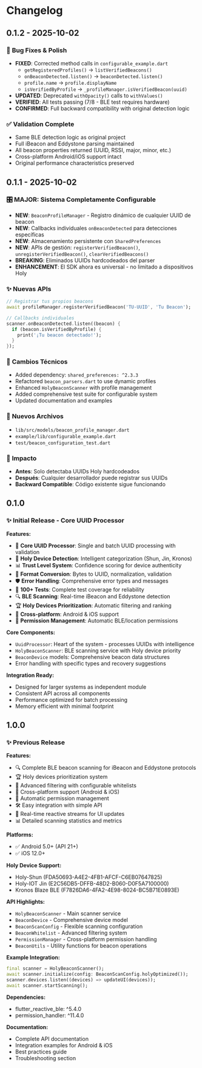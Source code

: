 # Changelog

## 0.1.2 - 2025-10-02

### 🔧 **Bug Fixes & Polish**
- **FIXED**: Corrected method calls in `configurable_example.dart`
  - `getRegisteredProfiles()` → `listVerifiedBeacons()`
  - `onBeaconDetected.listen()` → `beaconDetected.listen()`
  - `profile.name` → `profile.displayName`
  - `isVerifiedByProfile` → `_profileManager.isVerifiedBeacon(uuid)`
- **UPDATED**: Deprecated `withOpacity()` calls to `withValues()`
- **VERIFIED**: All tests passing (7/8 - BLE test requires hardware)
- **CONFIRMED**: Full backward compatibility with original detection logic

### ✅ **Validation Complete**
- Same BLE detection logic as original project
- Full iBeacon and Eddystone parsing maintained
- All beacon properties returned (UUID, RSSI, major, minor, etc.)
- Cross-platform Android/iOS support intact
- Original performance characteristics preserved

## 0.1.1 - 2025-10-02

### 🎛️ **MAJOR: Sistema Completamente Configurable**
- **NEW**: `BeaconProfileManager` - Registro dinámico de cualquier UUID de beacon
- **NEW**: Callbacks individuales `onBeaconDetected` para detecciones específicas
- **NEW**: Almacenamiento persistente con `SharedPreferences`
- **NEW**: APIs de gestión: `registerVerifiedBeacon()`, `unregisterVerifiedBeacon()`, `clearVerifiedBeacons()`
- **BREAKING**: Eliminados UUIDs hardcodeados del parser
- **ENHANCEMENT**: El SDK ahora es universal - no limitado a dispositivos Holy

### ✨ **Nuevas APIs**
```dart
// Registrar tus propios beacons
await profileManager.registerVerifiedBeacon('TU-UUID', 'Tu Beacon');

// Callbacks individuales
scanner.onBeaconDetected.listen((beacon) {
  if (beacon.isVerifiedByProfile) {
    print('¡Tu beacon detectado!');
  }
});
```

### 🔧 **Cambios Técnicos**
- Added dependency: `shared_preferences: ^2.3.3`
- Refactored `beacon_parsers.dart` to use dynamic profiles
- Enhanced `HolyBeaconScanner` with profile management
- Added comprehensive test suite for configurable system
- Updated documentation and examples

### 📁 **Nuevos Archivos**
- `lib/src/models/beacon_profile_manager.dart`
- `example/lib/configurable_example.dart`
- `test/beacon_configuration_test.dart`

### 🎯 **Impacto**
- **Antes**: Solo detectaba UUIDs Holy hardcodeados
- **Después**: Cualquier desarrollador puede registrar sus UUIDs
- **Backward Compatible**: Código existente sigue funcionando

## 0.1.0

### ✨ Initial Release - Core UUID Processor

**Features:**
- 🔧 **Core UUID Processor**: Single and batch UUID processing with validation
- 🎯 **Holy Device Detection**: Intelligent categorization (Shun, Jin, Kronos)
- 📊 **Trust Level System**: Confidence scoring for device authenticity
- 🔄 **Format Conversion**: Bytes to UUID, normalization, validation
- 🛡️ **Error Handling**: Comprehensive error types and messages
- 🧪 **100+ Tests**: Complete test coverage for reliability
- 🔍 **BLE Scanning**: Real-time iBeacon and Eddystone detection
- 🏆 **Holy Devices Prioritization**: Automatic filtering and ranking
- 📱 **Cross-platform**: Android & iOS support
- 🔐 **Permission Management**: Automatic BLE/location permissions

**Core Components:**
- `UuidProcessor`: Heart of the system - processes UUIDs with intelligence
- `HolyBeaconScanner`: BLE scanning service with Holy device priority
- `BeaconDevice` models: Comprehensive beacon data structures
- Error handling with specific types and recovery suggestions

**Integration Ready:**
- Designed for larger systems as independent module
- Consistent API across all components
- Performance optimized for batch processing
- Memory efficient with minimal footprint

## 1.0.0

### ✨ Previous Release

**Features:**
- 🔍 Complete BLE beacon scanning for iBeacon and Eddystone protocols
- 🏆 Holy devices prioritization system
- 🎯 Advanced filtering with configurable whitelists
- 📱 Cross-platform support (Android & iOS)
- 🔐 Automatic permission management
- 🛠️ Easy integration with simple API
- 🔄 Real-time reactive streams for UI updates
- 📊 Detailed scanning statistics and metrics

**Platforms:**
- ✅ Android 5.0+ (API 21+)
- ✅ iOS 12.0+

**Holy Device Support:**
- Holy-Shun (FDA50693-A4E2-4FB1-AFCF-C6EB07647825)
- Holy-IOT Jin (E2C56DB5-DFFB-48D2-B060-D0F5A7100000)
- Kronos Blaze BLE (F7826DA6-4FA2-4E98-8024-BC5B71E0893E)

**API Highlights:**
- `HolyBeaconScanner` - Main scanner service
- `BeaconDevice` - Comprehensive device model
- `BeaconScanConfig` - Flexible scanning configuration
- `BeaconWhitelist` - Advanced filtering system
- `PermissionManager` - Cross-platform permission handling
- `BeaconUtils` - Utility functions for beacon operations

**Example Integration:**
```dart
final scanner = HolyBeaconScanner();
await scanner.initialize(config: BeaconScanConfig.holyOptimized());
scanner.devices.listen((devices) => updateUI(devices));
await scanner.startScanning();
```

**Dependencies:**
- flutter_reactive_ble: ^5.4.0
- permission_handler: ^11.4.0

**Documentation:**
- Complete API documentation
- Integration examples for Android & iOS
- Best practices guide
- Troubleshooting section